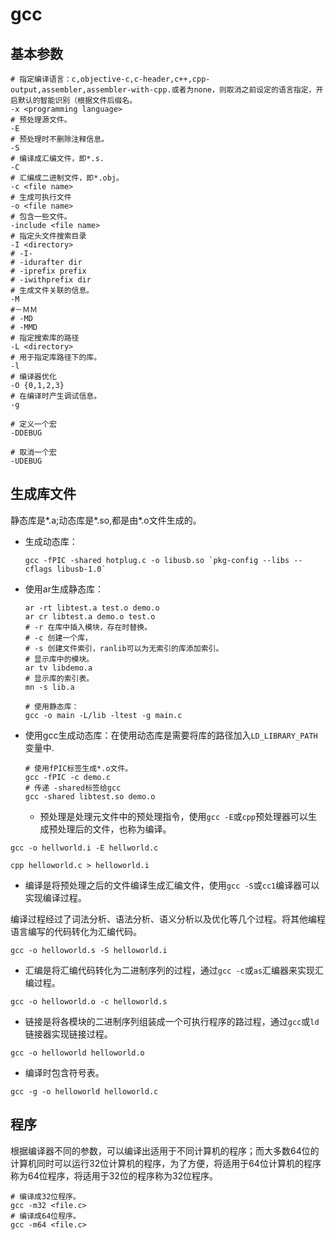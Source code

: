   # gcc

## 基本参数

```shell
# 指定编译语言：c,objective-c,c-header,c++,cpp-output,assembler,assembler-with-cpp.或者为none，则取消之前设定的语言指定，开启默认的智能识别（根据文件后缀名。
-x <programming language>
# 预处理源文件。
-E
# 预处理时不删除注释信息。
-S
# 编译成汇编文件，即*.s.
-C
# 汇编成二进制文件，即*.obj。
-c <file name>
# 生成可执行文件
-o <file name>
# 包含一些文件。
-include <file name>
# 指定头文件搜索目录
-I <directory>
# -I-
# -idurafter dir
# -iprefix prefix
# -iwithprefix dir
# 生成文件关联的信息。
-M
#－ＭＭ
# -MD
# -MMD
# 指定搜索库的路径
-L <directory>
# 用于指定库路径下的库。
-l
# 编译器优化
-O {0,1,2,3}
# 在编译时产生调试信息。
-g

# 定义一个宏
-DDEBUG

# 取消一个宏
-UDEBUG

```

## 生成库文件

静态库是*.a;动态库是*.so,都是由*.o文件生成的。

* 生成动态库：

  ```shell
  gcc -fPIC -shared hotplug.c -o libusb.so `pkg-config --libs --cflags libusb-1.0`
  ```
* 使用ar生成静态库：

  ```shell
  ar -rt libtest.a test.o demo.o
  ar cr libtest.a demo.o test.o
  # -r 在库中插入模块，存在时替换。
  # -c 创建一个库，
  # -s 创建文件索引，ranlib可以为无索引的库添加索引。
  # 显示库中的模块。
  ar tv libdemo.a
  # 显示库的索引表。
  mn -s lib.a

  # 使用静态库：
  gcc -o main -L/lib -ltest -g main.c
  ```

* 使用gcc生成动态库：在使用动态库是需要将库的路径加入`LD_LIBRARY_PATH`变量中.

  ```shell
  # 使用fPIC标签生成*.o文件。
  gcc -fPIC -c demo.c
  # 传递 -shared标签给gcc
  gcc -shared libtest.so demo.o
  ```












  * 预处理是处理元文件中的预处理指令，使用`gcc -E`或`cpp`预处理器可以生成预处理后的文件，也称为编译。

```shell
gcc -o hellworld.i -E hellworld.c
```

```shell
cpp helloworld.c > helloworld.i
```

* 编译是将预处理之后的文件编译生成汇编文件，使用`gcc -S`或`cc1`编译器可以实现编译过程。

编译过程经过了词法分析、语法分析、语义分析以及优化等几个过程。将其他编程语言编写的代码转化为汇编代码。

```shell
gcc -o helloworld.s -S helloworld.i
```

* 汇编是将汇编代码转化为二进制序列的过程，通过`gcc -c`或`as`汇编器来实现汇编过程。

```shell
gcc -o helloworld.o -c helloworld.s
```

* 链接是将各模块的二进制序列组装成一个可执行程序的路过程，通过`gcc`或`ld`链接器实现链接过程。

```shell
gcc -o helloworld helloworld.o
```


* 编译时包含符号表。

```shell
gcc -g -o helloworld helloworld.c
```




## 程序

根据编译器不同的参数，可以编译出适用于不同计算机的程序；而大多数64位的计算机同时可以运行32位计算机的程序，为了方便，将适用于64位计算机的程序称为64位程序，将适用于32位的程序称为32位程序。

```shell
# 编译成32位程序。
gcc -m32 <file.c>
# 编译成64位程序。
gcc -m64 <file.c>
```
